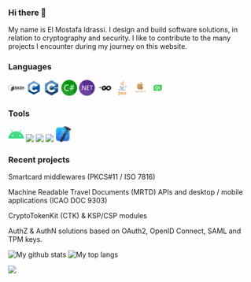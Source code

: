 <!--
**ElMostafaIdrassi/ElMostafaIdrassi** is a ✨ _special_ ✨ repository because its `README.md` (this file) appears on your GitHub profile.

### Hi there 👋
Here are some ideas to get you started:

- 🔭 I’m currently working on ...
- 🌱 I’m currently learning ...
- 👯 I’m looking to collaborate on ...
- 🤔 I’m looking for help with ...
- 💬 Ask me about ...
- 📫 How to reach me: ...
- 😄 Pronouns: ...
- ⚡ Fun fact: ...
-->

### Hi there 👋

My name is El Mostafa Idrassi. I design and build software solutions, in relation to cryptography and security. I like to contribute to the many projects I encounter during my journey on this website.

### Languages

<code><img height="32" src="https://raw.githubusercontent.com/github/explore/80688e429a7d4ef2fca1e82350fe8e3517d3494d/topics/bash/bash.png"></code>
<code><img height="32" src="https://raw.githubusercontent.com/github/explore/80688e429a7d4ef2fca1e82350fe8e3517d3494d/topics/c/c.png"></code>
<code><img height="32" src="https://raw.githubusercontent.com/github/explore/80688e429a7d4ef2fca1e82350fe8e3517d3494d/topics/cpp/cpp.png"></code>
<code><img height="32" src="https://raw.githubusercontent.com/github/explore/80688e429a7d4ef2fca1e82350fe8e3517d3494d/topics/csharp/csharp.png"></code>
<code><img height="32" src="https://raw.githubusercontent.com/github/explore/93d8a67084f94b2a444e510199a6e7622e5b09a3/topics/dotnet/dotnet.png"></code>
<code><img height="32" src="https://raw.githubusercontent.com/github/explore/80688e429a7d4ef2fca1e82350fe8e3517d3494d/topics/go/go.png"></code>
<code><img height="32" src="https://raw.githubusercontent.com/github/explore/80688e429a7d4ef2fca1e82350fe8e3517d3494d/topics/java/java.png"></code>
<code><img height="32" src="https://raw.githubusercontent.com/github/explore/80688e429a7d4ef2fca1e82350fe8e3517d3494d/topics/objective-c/objective-c.png"></code>
<code><img height="32" src="https://raw.githubusercontent.com/github/explore/80688e429a7d4ef2fca1e82350fe8e3517d3494d/topics/qt/qt.png"></code>

### Tools

<code><img height="32" src="https://raw.githubusercontent.com/github/explore/80688e429a7d4ef2fca1e82350fe8e3517d3494d/topics/android/android.png"></code>
<code><img height="32" src="https://user-images.githubusercontent.com/6759207/84897744-cab6d800-b0ae-11ea-8214-e5174d71f5c8.png"></code>
<code><img height="32" src="https://cmake.org/wp-content/uploads/2018/11/cmake_logo_slider.png"></code>
<code><img height="32" src="https://visualstudio.microsoft.com/wp-content/uploads/2019/06/BrandVisualStudioWin2019-3.svg"></code>
<code><img height="32" src="https://raw.githubusercontent.com/github/explore/80688e429a7d4ef2fca1e82350fe8e3517d3494d/topics/xcode/xcode.png"></code>


### Recent projects

Smartcard middlewares (PKCS#11 / ISO 7816)

Machine Readable Travel Documents (MRTD) APIs and desktop / mobile applications (ICAO DOC 9303)

CryptoTokenKit (CTK) & KSP/CSP modules

AuthZ & AuthN solutions based on OAuth2, OpenID Connect, SAML and TPM keys. 

![My github stats](https://github-readme-stats.vercel.app/api?username=ElMostafaIdrassi&show_icons=true&count_private=true&line_height=40&theme=dark)
![My top langs](https://github-readme-stats.vercel.app/api/top-langs/?username=ElMostafaIdrassi&line_height=33&theme=dark)

<a href="https://hasherezade.net">
  <img src="https://github-readme-streak-stats.herokuapp.com/?user=ElMostafaIdrassi&theme=dark" />
</a>
